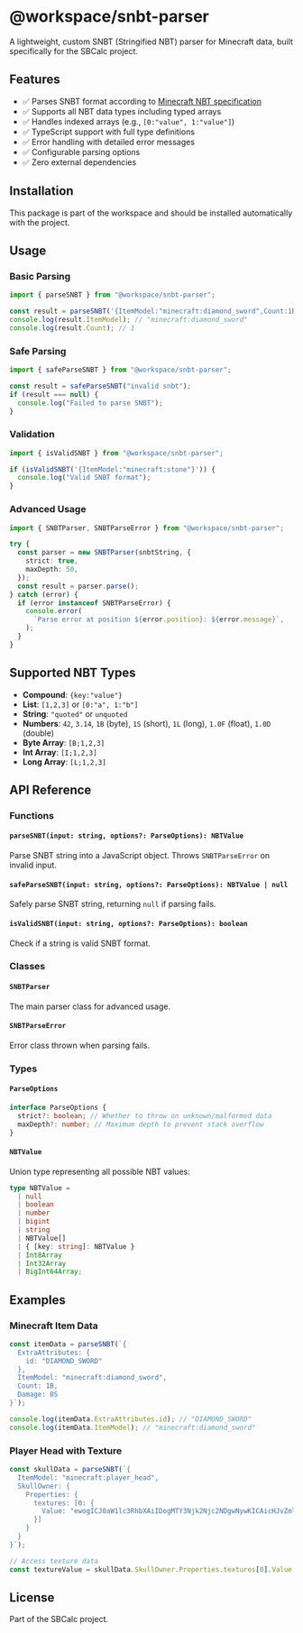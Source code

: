# @workspace/snbt-parser

A lightweight, custom SNBT (Stringified NBT) parser for Minecraft data, built specifically for the SBCalc project.

## Features

- ✅ Parses SNBT format according to [Minecraft NBT specification](https://minecraft.fandom.com/wiki/NBT_format)
- ✅ Supports all NBT data types including typed arrays
- ✅ Handles indexed arrays (e.g., `[0:"value", 1:"value"]`)
- ✅ TypeScript support with full type definitions
- ✅ Error handling with detailed error messages
- ✅ Configurable parsing options
- ✅ Zero external dependencies

## Installation

This package is part of the workspace and should be installed automatically with the project.

## Usage

### Basic Parsing

```typescript
import { parseSNBT } from "@workspace/snbt-parser";

const result = parseSNBT('{ItemModel:"minecraft:diamond_sword",Count:1B}');
console.log(result.ItemModel); // "minecraft:diamond_sword"
console.log(result.Count); // 1
```

### Safe Parsing

```typescript
import { safeParseSNBT } from "@workspace/snbt-parser";

const result = safeParseSNBT("invalid snbt");
if (result === null) {
  console.log("Failed to parse SNBT");
}
```

### Validation

```typescript
import { isValidSNBT } from "@workspace/snbt-parser";

if (isValidSNBT('{ItemModel:"minecraft:stone"}')) {
  console.log("Valid SNBT format");
}
```

### Advanced Usage

```typescript
import { SNBTParser, SNBTParseError } from "@workspace/snbt-parser";

try {
  const parser = new SNBTParser(snbtString, {
    strict: true,
    maxDepth: 50,
  });
  const result = parser.parse();
} catch (error) {
  if (error instanceof SNBTParseError) {
    console.error(
      `Parse error at position ${error.position}: ${error.message}`,
    );
  }
}
```

## Supported NBT Types

- **Compound**: `{key:"value"}`
- **List**: `[1,2,3]` or `[0:"a", 1:"b"]`
- **String**: `"quoted"` or `unquoted`
- **Numbers**: `42`, `3.14`, `1B` (byte), `1S` (short), `1L` (long), `1.0F` (float), `1.0D` (double)
- **Byte Array**: `[B;1,2,3]`
- **Int Array**: `[I;1,2,3]`
- **Long Array**: `[L;1,2,3]`

## API Reference

### Functions

#### `parseSNBT(input: string, options?: ParseOptions): NBTValue`

Parse SNBT string into a JavaScript object. Throws `SNBTParseError` on invalid input.

#### `safeParseSNBT(input: string, options?: ParseOptions): NBTValue | null`

Safely parse SNBT string, returning `null` if parsing fails.

#### `isValidSNBT(input: string, options?: ParseOptions): boolean`

Check if a string is valid SNBT format.

### Classes

#### `SNBTParser`

The main parser class for advanced usage.

#### `SNBTParseError`

Error class thrown when parsing fails.

### Types

#### `ParseOptions`

```typescript
interface ParseOptions {
  strict?: boolean; // Whether to throw on unknown/malformed data
  maxDepth?: number; // Maximum depth to prevent stack overflow
}
```

#### `NBTValue`

Union type representing all possible NBT values:

```typescript
type NBTValue =
  | null
  | boolean
  | number
  | bigint
  | string
  | NBTValue[]
  | { [key: string]: NBTValue }
  | Int8Array
  | Int32Array
  | BigInt64Array;
```

## Examples

### Minecraft Item Data

```typescript
const itemData = parseSNBT(`{
  ExtraAttributes: {
    id: "DIAMOND_SWORD"
  },
  ItemModel: "minecraft:diamond_sword",
  Count: 1B,
  Damage: 0S
}`);

console.log(itemData.ExtraAttributes.id); // "DIAMOND_SWORD"
console.log(itemData.ItemModel); // "minecraft:diamond_sword"
```

### Player Head with Texture

```typescript
const skullData = parseSNBT(`{
  ItemModel: "minecraft:player_head",
  SkullOwner: {
    Properties: {
      textures: [0: {
        Value: "ewogICJ0aW1lc3RhbXAiIDogMTY3Njk2Njc2NDgwNywKICAicHJvZmlsZUlkIiA6ICI2ZTIyNjYxZmNlMTI0MGE0YWE4OTA0NDA0NTFiYjBiNSI="
      }]
    }
  }
}`);

// Access texture data
const textureValue = skullData.SkullOwner.Properties.textures[0].Value;
```

## License

Part of the SBCalc project.
